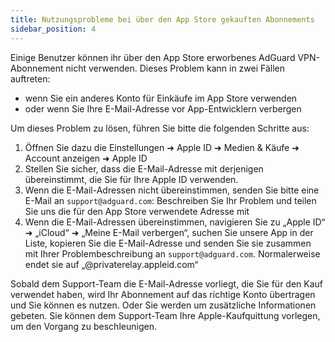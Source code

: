 ```yaml
---
title: Nutzungsprobleme bei über den App Store gekauften Abonnements
sidebar_position: 4
---
```


Einige Benutzer können ihr über den App Store erworbenes AdGuard VPN-Abonnement nicht verwenden. Dieses Problem kann in zwei Fällen auftreten:

*  wenn Sie ein anderes Konto für Einkäufe im App Store verwenden
*  oder wenn Sie Ihre E-Mail-Adresse vor App-Entwicklern verbergen

Um dieses Problem zu lösen, führen Sie bitte die folgenden Schritte aus:

1.  Öffnen Sie dazu die Einstellungen ➜ Apple ID ➜ Medien & Käufe ➜ Account anzeigen ➜ Apple ID
2.  Stellen Sie sicher, dass die E-Mail-Adresse mit derjenigen übereinstimmt, die Sie für Ihre Apple ID verwenden.
3.  Wenn die E-Mail-Adressen nicht übereinstimmen, senden Sie bitte eine E-Mail an `support@adguard.com`: Beschreiben Sie Ihr Problem und teilen Sie uns die für den App Store verwendete Adresse mit
4.  Wenn die E-Mail-Adressen übereinstimmen, navigieren Sie zu „Apple ID“ ➜ „iCloud“ ➜ „Meine E-Mail verbergen“, suchen Sie unsere App in der Liste, kopieren Sie die E-Mail-Adresse und senden Sie sie zusammen mit Ihrer Problembeschreibung an `support@adguard.com`. Normalerweise endet sie auf „@privaterelay.appleid.com“

Sobald dem Support-Team die E-Mail-Adresse vorliegt, die Sie für den Kauf verwendet haben, wird Ihr Abonnement auf das richtige Konto übertragen und Sie können es nutzen. Oder Sie werden um zusätzliche Informationen gebeten. Sie können dem Support-Team Ihre Apple-Kaufquittung vorlegen, um den Vorgang zu beschleunigen. 

